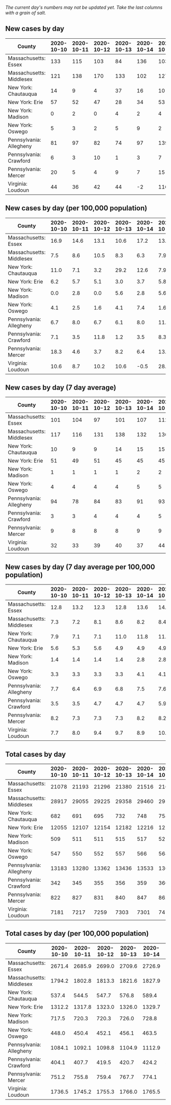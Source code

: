 _The current day's numbers may not be updated yet. Take the last columns with a grain of salt._
## New cases by day

| County | 2020-10-10 | 2020-10-11 | 2020-10-12 | 2020-10-13 | 2020-10-14 | 2020-10-15 | 2020-10-16 |
| --- | --- | --- | --- | --- | --- | --- | --- |
| Massachusetts: Essex | 133 | 115 | 103 | 84 | 136 | 103 |  |
| Massachusetts: Middlesex | 121 | 138 | 170 | 133 | 102 | 127 |  |
| New York: Chautauqua | 14 | 9 | 4 | 37 | 16 | 10 |  |
| New York: Erie | 57 | 52 | 47 | 28 | 34 | 53 |  |
| New York: Madison | 0 | 2 | 0 | 4 | 2 | 4 |  |
| New York: Oswego | 5 | 3 | 2 | 5 | 9 | 2 |  |
| Pennsylvania: Allegheny | 81 | 97 | 82 | 74 | 97 | 139 | 149 |
| Pennsylvania: Crawford | 6 | 3 | 10 | 1 | 3 | 7 | 8 |
| Pennsylvania: Mercer | 20 | 5 | 4 | 9 | 7 | 15 | 5 |
| Virginia: Loudoun | 44 | 36 | 42 | 44 | -2 | 116 | 37 |

## New cases by day (per 100,000 population)

| County | 2020-10-10 | 2020-10-11 | 2020-10-12 | 2020-10-13 | 2020-10-14 | 2020-10-15 | 2020-10-16 |
| --- | --- | --- | --- | --- | --- | --- | --- |
| Massachusetts: Essex | 16.9 | 14.6 | 13.1 | 10.6 | 17.2 | 13.1 |  |
| Massachusetts: Middlesex | 7.5 | 8.6 | 10.5 | 8.3 | 6.3 | 7.9 |  |
| New York: Chautauqua | 11.0 | 7.1 | 3.2 | 29.2 | 12.6 | 7.9 |  |
| New York: Erie | 6.2 | 5.7 | 5.1 | 3.0 | 3.7 | 5.8 |  |
| New York: Madison | 0.0 | 2.8 | 0.0 | 5.6 | 2.8 | 5.6 |  |
| New York: Oswego | 4.1 | 2.5 | 1.6 | 4.1 | 7.4 | 1.6 |  |
| Pennsylvania: Allegheny | 6.7 | 8.0 | 6.7 | 6.1 | 8.0 | 11.4 | 12.3 |
| Pennsylvania: Crawford | 7.1 | 3.5 | 11.8 | 1.2 | 3.5 | 8.3 | 9.5 |
| Pennsylvania: Mercer | 18.3 | 4.6 | 3.7 | 8.2 | 6.4 | 13.7 | 4.6 |
| Virginia: Loudoun | 10.6 | 8.7 | 10.2 | 10.6 | -0.5 | 28.1 | 8.9 |

## New cases by day (7 day average)

| County | 2020-10-10 | 2020-10-11 | 2020-10-12 | 2020-10-13 | 2020-10-14 | 2020-10-15 | 2020-10-16 |
| --- | --- | --- | --- | --- | --- | --- | --- |
| Massachusetts: Essex | 101 | 104 | 97 | 101 | 107 | 112 |  |
| Massachusetts: Middlesex | 117 | 116 | 131 | 138 | 132 | 136 |  |
| New York: Chautauqua | 10 | 9 | 9 | 14 | 15 | 15 |  |
| New York: Erie | 51 | 49 | 51 | 45 | 45 | 45 |  |
| New York: Madison | 1 | 1 | 1 | 1 | 2 | 2 |  |
| New York: Oswego | 4 | 4 | 4 | 4 | 5 | 5 |  |
| Pennsylvania: Allegheny | 94 | 78 | 84 | 83 | 91 | 93 | 103 |
| Pennsylvania: Crawford | 3 | 3 | 4 | 4 | 4 | 5 | 5 |
| Pennsylvania: Mercer | 9 | 8 | 8 | 8 | 9 | 9 | 9 |
| Virginia: Loudoun | 32 | 33 | 39 | 40 | 37 | 44 | 45 |

## New cases by day (7 day average per 100,000 population)

| County | 2020-10-10 | 2020-10-11 | 2020-10-12 | 2020-10-13 | 2020-10-14 | 2020-10-15 | 2020-10-16 |
| --- | --- | --- | --- | --- | --- | --- | --- |
| Massachusetts: Essex | 12.8 | 13.2 | 12.3 | 12.8 | 13.6 | 14.2 |  |
| Massachusetts: Middlesex | 7.3 | 7.2 | 8.1 | 8.6 | 8.2 | 8.4 |  |
| New York: Chautauqua | 7.9 | 7.1 | 7.1 | 11.0 | 11.8 | 11.8 |  |
| New York: Erie | 5.6 | 5.3 | 5.6 | 4.9 | 4.9 | 4.9 |  |
| New York: Madison | 1.4 | 1.4 | 1.4 | 1.4 | 2.8 | 2.8 |  |
| New York: Oswego | 3.3 | 3.3 | 3.3 | 3.3 | 4.1 | 4.1 |  |
| Pennsylvania: Allegheny | 7.7 | 6.4 | 6.9 | 6.8 | 7.5 | 7.6 | 8.5 |
| Pennsylvania: Crawford | 3.5 | 3.5 | 4.7 | 4.7 | 4.7 | 5.9 | 5.9 |
| Pennsylvania: Mercer | 8.2 | 7.3 | 7.3 | 7.3 | 8.2 | 8.2 | 8.2 |
| Virginia: Loudoun | 7.7 | 8.0 | 9.4 | 9.7 | 8.9 | 10.6 | 10.9 |

## Total cases by day

| County | 2020-10-10 | 2020-10-11 | 2020-10-12 | 2020-10-13 | 2020-10-14 | 2020-10-15 | 2020-10-16 |
| --- | --- | --- | --- | --- | --- | --- | --- |
| Massachusetts: Essex | 21078 | 21193 | 21296 | 21380 | 21516 | 21619 |  |
| Massachusetts: Middlesex | 28917 | 29055 | 29225 | 29358 | 29460 | 29587 |  |
| New York: Chautauqua | 682 | 691 | 695 | 732 | 748 | 758 |  |
| New York: Erie | 12055 | 12107 | 12154 | 12182 | 12216 | 12269 |  |
| New York: Madison | 509 | 511 | 511 | 515 | 517 | 521 |  |
| New York: Oswego | 547 | 550 | 552 | 557 | 566 | 568 |  |
| Pennsylvania: Allegheny | 13183 | 13280 | 13362 | 13436 | 13533 | 13672 | 13821 |
| Pennsylvania: Crawford | 342 | 345 | 355 | 356 | 359 | 366 | 374 |
| Pennsylvania: Mercer | 822 | 827 | 831 | 840 | 847 | 862 | 867 |
| Virginia: Loudoun | 7181 | 7217 | 7259 | 7303 | 7301 | 7417 | 7454 |

## Total cases by day (per 100,000 population)

| County | 2020-10-10 | 2020-10-11 | 2020-10-12 | 2020-10-13 | 2020-10-14 | 2020-10-15 | 2020-10-16 |
| --- | --- | --- | --- | --- | --- | --- | --- |
| Massachusetts: Essex | 2671.4 | 2685.9 | 2699.0 | 2709.6 | 2726.9 | 2739.9 |  |
| Massachusetts: Middlesex | 1794.2 | 1802.8 | 1813.3 | 1821.6 | 1827.9 | 1835.8 |  |
| New York: Chautauqua | 537.4 | 544.5 | 547.7 | 576.8 | 589.4 | 597.3 |  |
| New York: Erie | 1312.2 | 1317.8 | 1323.0 | 1326.0 | 1329.7 | 1335.5 |  |
| New York: Madison | 717.5 | 720.3 | 720.3 | 726.0 | 728.8 | 734.4 |  |
| New York: Oswego | 448.0 | 450.4 | 452.1 | 456.1 | 463.5 | 465.2 |  |
| Pennsylvania: Allegheny | 1084.1 | 1092.1 | 1098.8 | 1104.9 | 1112.9 | 1124.3 | 1136.6 |
| Pennsylvania: Crawford | 404.1 | 407.7 | 419.5 | 420.7 | 424.2 | 432.5 | 441.9 |
| Pennsylvania: Mercer | 751.2 | 755.8 | 759.4 | 767.7 | 774.1 | 787.8 | 792.3 |
| Virginia: Loudoun | 1736.5 | 1745.2 | 1755.3 | 1766.0 | 1765.5 | 1793.5 | 1802.5 |
